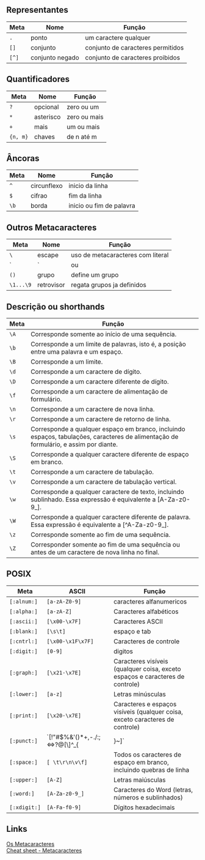 ## Representantes

Meta | Nome | Função
--- | --- | ---
`.` | ponto | um caractere qualquer
`[]` | conjunto | conjunto de caracteres permitidos
`[^]` | conjunto negado | conjunto de caracteres proibidos

## Quantificadores

Meta | Nome | Função
--- | --- | ---
`?` | opcional | zero ou um
`*` | asterisco | zero ou mais
`+` | mais | um ou mais
`{n, m}` | chaves | de n até m

## Âncoras

Meta | Nome | Função
--- | --- | ---
`^` | circunflexo | inicio da linha
`$` | cifrao | fim da linha
`\b` | borda | inicio ou fim de palavra

## Outros Metacaracteres

Meta | Nome | Função
--- | --- | ---
`\` | escape | uso de metacaracteres com literal
`|` | ou | operação ou
`()` | grupo | define um grupo
`\1...\9` | retrovisor | regata grupos ja definidos

## Descrição ou shorthands

Meta | Função
--- | ---
`\A` | Corresponde somente ao início de uma sequência.
`\b` | Corresponde a um limite de palavras, isto é, a posição entre uma palavra e um espaço. 
`\B` | Corresponde a um limite.
`\d` | Corresponde a um caractere de dígito.
`\D` | Corresponde a um caractere diferente de dígito.
`\f` | Corresponde a um caractere de alimentação de formulário.
`\n` | Corresponde a um caractere de nova linha.
`\r` | Corresponde a um caractere de retorno de linha.
`\s` | Corresponde a qualquer espaço em branco, incluindo espaços, tabulações, caracteres de alimentação de formulário, e assim por diante.
`\S` | Corresponde a qualquer caractere diferente de espaço em branco.
`\t` | Corresponde a um caractere de tabulação.
`\v` | Corresponde a um caractere de tabulação vertical.
`\w` | Corresponde a qualquer caractere de texto, incluindo sublinhado. Essa expressão é equivalente a [A-Za-z0-9_].
`\W` | Corresponde a qualquer caractere diferente de palavra. Essa expressão é equivalente a [^A-Za-z0-9_].
`\z` | Corresponde somente ao fim de uma sequência.
`\Z` | Corresponder somente ao fim de uma sequência ou antes de um caractere de nova linha no final.


## POSIX

Meta | ASCII |Função
--- | --- | ---
`[:alnum:]` | `[a-zA-Z0-9]` | caracteres alfanumericos
`[:alpha:]` | `[a-zA-Z]` | Caracteres alfabéticos
`[:ascii:]` | `[\x00-\x7F]` | Caracteres ASCII
`[:blank:]` | `[\s\t]` | espaço e tab
`[:cntrl:]` | `[\x00-\x1F\x7F]` | Caracteres de controle
`[:digit:]` | `[0-9]` | digitos
`[:graph:]` | `[\x21-\x7E]` | Caracteres visíveis (qualquer coisa, exceto espaços e caracteres de controle)
`[:lower:]` | `[a-z]` | Letras minúsculas
`[:print:]` | `[\x20-\x7E]` | Caracteres e espaços visíveis (qualquer coisa, exceto caracteres de controle)
`[:punct:]` | `[!"\#$%&'()*+,\-./:;<=>?@\[\\\]^_{|}~]` | Pontuação (e símbolos).
`[:space:]` | `[ \t\r\n\v\f]` | Todos os caracteres de espaço em branco, incluindo quebras de linha
`[:upper:]` | `[A-Z]` | Letras maiúsculas
`[:word:]` | `[A-Za-z0-9_]` | Caracteres do Word (letras, números e sublinhados)
`[:xdigit:]` | `[A-Fa-f0-9]` | Dígitos hexadecimais

## Links

[Os Metacaracteres](https://aurelio.net/regex/guia/metacaracteres.html)  
[Cheat sheet - Metacaracteres](http://www.devfuria.com.br/regex/cheat-sheet-matacaracteres/)